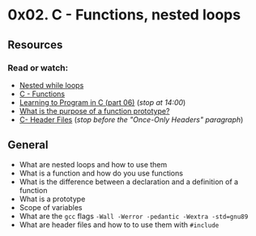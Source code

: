 # 0x02. C - Functions, nested loops
## Resources
### Read or watch:
* [Nested while loops](https://m.youtube.com/watch?v=Z3iGeQ1gIss&t=4s/)
* [C - Functions](https://www.tutorialspoint.com/cprogramming/c_functions.htm/)
* [Learning to Program in C (part 06)](https://m.youtube.com/watch?v=qMlnFwYdqIw&t=12s/) (_stop at 14:00_)
* [What is the purpose of a function prototype?](https://www.geeksforgeeks.org/what-is-the-purpose-of-a-function-prototype/)
* [C- Header Files](https://www.tutorialspoint.com/cprogramming/c_header_files.htm/) (_stop before the "Once-Only Headers" paragraph_)
## General
* What are nested loops and how to use them
* What is a function and how do you use functions
* What is the difference between a declaration and a definition of a function
* What is a prototype
* Scope of variables
* What are the `gcc` flags `-Wall -Werror -pedantic -Wextra -std=gnu89`
* What are header files and how to to use them with `#include`
